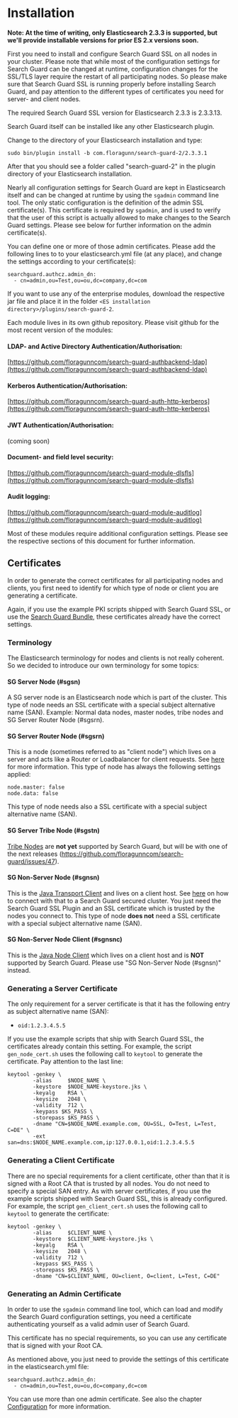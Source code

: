 <!---
Copryight 2016 floragunn UG (haftungsbeschränkt)
-->

# Installation

**Note: At the time of writing, only Elasticsearch 2.3.3 is supported, but we'll provide installable versions for prior ES 2.x versions soon.**

First you need to install and configure Search Guard SSL on all nodes in your cluster. Please note that while most of the configuration settings for Search Guard can be changed at runtime, configuration changes for the SSL/TLS layer require the restart of all participating nodes. So please make sure that Search Guard SSL is running properly before installing Search Guard, and pay attention to the different types of certificates you need for server- and client nodes.

The required Search Guard SSL version for Elasticsearch 2.3.3 is 2.3.3.13.

Search Guard itself can be installed like any other Elasticsearch plugin. 

Change to the directory of your Elasticsearch installation and type:

```
sudo bin/plugin install -b com.floragunn/search-guard-2/2.3.3.1
```

After that you should see a folder called "search-guard-2" in the plugin directory of your Elasticsearch installation.

Nearly all configuration settings for Search Guard are kept in Elasticsearch itself and can be changed at runtime by using the ```sgadmin``` command line tool. The only static configuration is the definition of the admin SSL certificate(s). This certificate is required by ```sgadmin```, and is used to verify that the user of this script is actually allowed to make changes to the Search Guard settings. Please see below for further information on the admin certificate(s).

You can define one or more of those admin certificates. Please add the following lines to to your elasticsearch.yml file (at any place), and change the settings according to your certificate(s):

```
searchguard.authcz.admin_dn:
  - cn=admin,ou=Test,ou=ou,dc=company,dc=com
```

If you want to use any of the enterprise modules, download the respective jar file and place it in the folder `<ES installation directory>/plugins/search-guard-2`.

Each module lives in its own github repository. Please visit github for the most recent version of the modules:

#### LDAP- and Active Directory Authentication/Authorisation:
 [https://github.com/floragunncom/search-guard-authbackend-ldap](https://github.com/floragunncom/search-guard-authbackend-ldap) 

#### Kerberos Authentication/Authorisation:
 [https://github.com/floragunncom/search-guard-auth-http-kerberos](https://github.com/floragunncom/search-guard-auth-http-kerberos) 

#### JWT Authentication/Authorisation:
(coming soon)

#### Document- and field level security:
 [https://github.com/floragunncom/search-guard-module-dlsfls](https://github.com/floragunncom/search-guard-module-dlsfls) 
 
#### Audit logging:
 [https://github.com/floragunncom/search-guard-module-auditlog](https://github.com/floragunncom/search-guard-module-auditlog) 

Most of these modules require additional configuration settings. Please see the respective sections of this document for further information.

## Certificates

In order to generate the correct certificates for all participating nodes and clients, you first need to identify for which type of node or client you are generating a certificate.

Again, if you use the example PKI scripts shipped with Search Guard SSL, or use the [Search Guard Bundle](quickstart.md), these certificates already have the correct settings.
 
### Terminology

The Elasticsearch terminology for nodes and clients is not really coherent. So we decided to introduce our own terminology for some topics:

#### SG Server Node (#sgsn)
A SG server node is an Elasticsearch node which is part of the cluster. This type of node needs an SSL certificate with a special subject alternative name (SAN). Example: Normal data nodes, master nodes, tribe nodes and SG Server Router Node (#sgsrn).

#### SG Server Router Node (#sgsrn)
This is a node (sometimes referred to as "client node") which lives on a server and acts like a Router or Loadbalancer for client requests. See [here](https://www.elastic.co/guide/en/elasticsearch/reference/2.3/modules-node.html#client-node) for more information. This type of node has always the following settings applied:

```
node.master: false 
node.data: false
```

This type of node needs also a SSL certificate with a special subject alternative name (SAN).

#### SG Server Tribe Node (#sgstn)
[Tribe Nodes](https://www.elastic.co/guide/en/elasticsearch/reference/2.3/modules-tribe.html) are **not yet** supported by Search Guard, but will be with one of the next releases (https://github.com/floragunncom/search-guard/issues/47).

#### SG Non-Server Node (#sgnsn)
This is the [Java Transport Client](https://www.elastic.co/guide/en/elasticsearch/client/java-api/current/transport-client.html) and lives on a client host. See [here](https://github.com/floragunncom/search-guard/issues/53#issuecomment-217019746) on how to connect with that to a Search Guard secured cluster. You just need the Search Guard SSL Plugin and an SSL certificate which is trusted by the nodes you connect to. This type of node **does not** need a SSL certificate with a special subject alternative name (SAN).

#### SG Non-Server Node Client (#sgnsnc)
This is the [Java Node Client](https://www.elastic.co/blog/found-interfacing-elasticsearch-picking-client) which lives on a client host and is **NOT** supported by Search Guard. Please use "SG Non-Server Node (#sgnsn)" instead. 

### Generating a Server Certificate

The only requirement for a server certificate is that it has the following entry as subject alternative name (SAN):

* ```oid:1.2.3.4.5.5```

If you use the example scripts that ship with Search Guard SSL, the certificates already contain this setting. For example, the script ```gen_node_cert.sh``` uses the following call to ```keytool``` to generate the certificate. Pay attention to the last line:

```
keytool -genkey \
        -alias     $NODE_NAME \
        -keystore  $NODE_NAME-keystore.jks \
        -keyalg    RSA \
        -keysize   2048 \
        -validity  712 \
        -keypass $KS_PASS \
        -storepass $KS_PASS \
        -dname "CN=$NODE_NAME.example.com, OU=SSL, O=Test, L=Test, C=DE" \
        -ext san=dns:$NODE_NAME.example.com,ip:127.0.0.1,oid:1.2.3.4.5.5
```

### Generating a Client Certificate

There are no special requirements for a client certificate, other than that it is signed with a Root CA that is trusted by all nodes. You do not need to specify a special SAN entry. As with server certificates, if you use the example scripts shipped with Search Guard SSL, this is already configured. For example, the script ```gen_client_cert.sh``` uses the following call to ```keytool``` to generate the certificate:

```
keytool -genkey \
        -alias     $CLIENT_NAME \
        -keystore  $CLIENT_NAME-keystore.jks \
        -keyalg    RSA \
        -keysize   2048 \
        -validity  712 \
        -keypass $KS_PASS \
        -storepass $KS_PASS \
        -dname "CN=$CLIENT_NAME, OU=client, O=client, L=Test, C=DE"
```

### Generating an Admin Certificate

In order to use the ```sgadmin``` command line tool, which can load and modify the Search Guard configuration settings, you need a certificate authenticating yourself as a valid admin user of Search Guard.

This certificate has no special requirements, so you can use any certificate that is signed with your Root CA.

As mentioned above, you just need to provide the settings of this certificate in the elasticsearch.yml file:

```
searchguard.authcz.admin_dn:
  - cn=admin,ou=Test,ou=ou,dc=company,dc=com
``` 

You can use more than one admin certificate. See also the chapter [Configuration](configuration.md) for more information.
